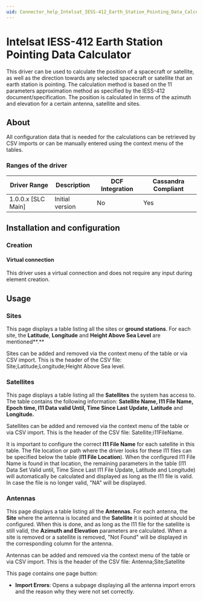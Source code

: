 ```yaml
---
uid: Connector_help_Intelsat_IESS-412_Earth_Station_Pointing_Data_Calculator
---
```


# Intelsat IESS-412 Earth Station Pointing Data Calculator

This driver can be used to calculate the position of a spacecraft or satellite, as well as the direction towards any selected spacecraft or satellite that an earth station is pointing. The calculation method is based on the 11 parameters approximation method as specified by the IESS-412 document/specification. The position is calculated in terms of the azimuth and elevation for a certain antenna, satellite and sites.

## About

All configuration data that is needed for the calculations can be retrieved by CSV imports or can be manually entered using the context menu of the tables.

### Ranges of the driver

| **Driver Range**     | **Description** | **DCF Integration** | **Cassandra Compliant** |
|----------------------|-----------------|---------------------|-------------------------|
| 1.0.0.x \[SLC Main\] | Initial version | No                  | Yes                     |

## Installation and configuration

### Creation

#### Virtual connection

This driver uses a virtual connection and does not require any input during element creation.

## Usage

### Sites

This page displays a table listing all the sites or **ground stations**. For each site, the **Latitude**, **Longitude** and **Height Above Sea Level** are mentioned**.**

Sites can be added and removed via the context menu of the table or via CSV import. This is the header of the CSV file: Site;Latitude;Longitude;Height Above Sea level.

### Satellites

This page displays a table listing all the **Satellites** the system has access to. The table contains the following information: **Satellite Name, I11 File Name, Epoch time, I11 Data valid Until, Time Since Last Update,** **Latitude** and **Longitude.**

Satellites can be added and removed via the context menu of the table or via CSV import. This is the header of the CSV file: Satellite;i11FileName.

It is important to configure the correct **I11 File Name** for each satellite in this table. The file location or path where the driver looks for these I11 files can be specified below the table (**I11 File Location**). When the configured I11 File Name is found in that location, the remaining parameters in the table (I11 Data Set Valid until, Time Since Last I11 File Update, Latitude and Longitude) will automatically be calculated and displayed as long as the I11 file is valid. In case the file is no longer valid, "NA" will be displayed.

### Antennas

This page displays a table listing all the **Antennas**. For each antenna, the **Site** where the antenna is located and the **Satellite** it is pointed at should be configured. When this is done, and as long as the I11 file for the satellite is still valid, the **Azimuth and Elevation** parameters are calculated. When a site is removed or a satellite is removed, "Not Found" will be displayed in the corresponding column for the antenna.

Antennas can be added and removed via the context menu of the table or via CSV import. This is the header of the CSV file: Antenna;Site;Satellite

This page contains one page button:

- **Import Errors**: Opens a subpage displaying all the antenna import errors and the reason why they were not set correctly.
